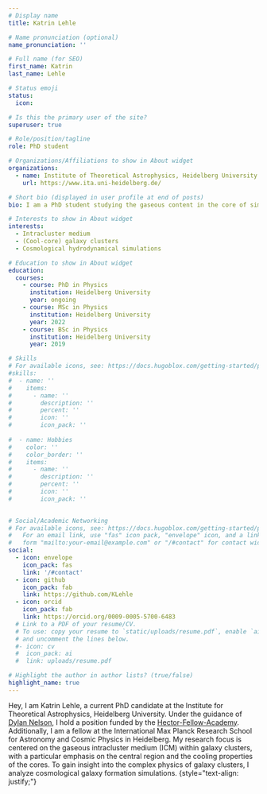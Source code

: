 ```yaml
---
# Display name
title: Katrin Lehle

# Name pronunciation (optional)
name_pronunciation: ''

# Full name (for SEO)
first_name: Katrin
last_name: Lehle

# Status emoji
status:
  icon: 

# Is this the primary user of the site?
superuser: true

# Role/position/tagline
role: PhD student

# Organizations/Affiliations to show in About widget
organizations:
  - name: Institute of Theoretical Astrophysics, Heidelberg University
    url: https://www.ita.uni-heidelberg.de/

# Short bio (displayed in user profile at end of posts)
bio: I am a PhD student studying the gaseous content in the core of simulated galaxy clusters.

# Interests to show in About widget
interests:
  - Intracluster medium
  - (Cool-core) galaxy clusters
  - Cosmological hydrodynamical simulations

# Education to show in About widget
education:
  courses:
    - course: PhD in Physics
      institution: Heidelberg University
      year: ongoing
    - course: MSc in Physics
      institution: Heidelberg University
      year: 2022
    - course: BSc in Physics
      institution: Heidelberg University
      year: 2019

# Skills
# For available icons, see: https://docs.hugoblox.com/getting-started/page-builder/#icons
#skills:
#  - name: ''
#    items:
#      - name: ''
#        description: ''
#        percent: ''
#        icon: ''
#        icon_pack: ''
      
#  - name: Hobbies
#    color: ''
#    color_border: ''
#    items:
#      - name: ''
#        description: ''
#        percent: ''
#        icon: ''
#        icon_pack: ''
      

# Social/Academic Networking
# For available icons, see: https://docs.hugoblox.com/getting-started/page-builder/#icons
#   For an email link, use "fas" icon pack, "envelope" icon, and a link in the
#   form "mailto:your-email@example.com" or "/#contact" for contact widget.
social:
  - icon: envelope
    icon_pack: fas
    link: '/#contact'
  - icon: github
    icon_pack: fab
    link: https://github.com/KLehle
  - icon: orcid
    icon_pack: fab
    link: https://orcid.org/0009-0005-5700-6483
  # Link to a PDF of your resume/CV.
  # To use: copy your resume to `static/uploads/resume.pdf`, enable `ai` icons in `params.yaml`,
  # and uncomment the lines below.
  #- icon: cv
  #  icon_pack: ai
  #  link: uploads/resume.pdf

# Highlight the author in author lists? (true/false)
highlight_name: true
---
```


Hey, I am Katrin Lehle, a current PhD candidate at the Institute for Theoretical Astrophysics, Heidelberg University. Under the guidance of [Dylan Nelson](https://www.ita.uni-heidelberg.de/~dnelson/), I hold a position funded by the [Hector-Fellow-Academy](https://hector-fellow-academy.de/en/). Additionally, I am a fellow at the International Max Planck Research School for Astronomy and Cosmic Physics in Heidelberg.
My research focus is centered on the gaseous intracluster medium (ICM) within galaxy clusters, with a particular emphasis on the central region and the cooling properties of the cores. To gain insight into the complex physics of galaxy clusters, I analyze cosmological galaxy formation simulations.
{style="text-align: justify;"}
